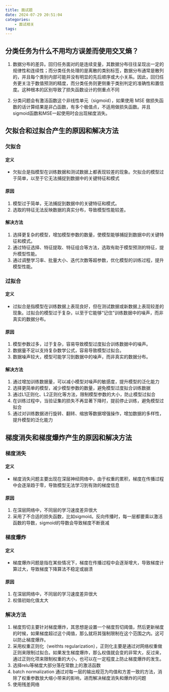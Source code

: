 ```yaml
---
title: 面试题
date: 2024-07-29 20:51:04
categories:
    - 面试相关
tags:
---
```


## 分类任务为什么不用均方误差而使用交叉熵？

1. 数据分布的差异。回归任务面对的是连续变量，其数据分布往往呈现出一定的规律性和连续性；而分类任务处理的是离散的类别标签，数据分布通常是散列的，并且每个类别内部可能并没有明显的先后顺序或大小关系。因此，回归任务更关注于数值预测的精度，而分类任务则更侧重于类别判定的准确性和置信度。这种根本的区别导致了损失函数设计的侧重点不同

2. 分类问题会有激活函数这个非线性单元（sigmoid），如果使用 MSE 做损失函数的话计算结果是非凸函数，有多个极值点，不适用做损失函数。并且sigmoid函数和MSE一起使用时会出现梯度消失。

## 欠拟合和过拟合产生的原因和解决方法

### 欠拟合

#### 定义
- 欠拟合是指模型在训练数据和测试数据上都表现较差的现象。欠拟合的模型过于简单，以至于它无法捕捉到数据中的关键特征和模式

#### 原因
1. 模型过于简单，无法捕捉到数据中的关键特征和模式。
2. 选取的特征无法反映数据的真实分布，导致模型性能较差。

#### 解决方法
1. 选择更复杂的模型，增加模型参数的数量，使模型能够捕捉到数据中的关键特征和模式。
2. 通过特征选择、特征提取、特征组合等方法，选取有助于模型预测的特征，提升模型性能。
3. 通过调整学习率、批量大小、迭代次数等超参数，优化模型的训练过程，提升模型性能。

### 过拟合

#### 定义
- 过拟合是指模型在训练数据上表现良好，但在测试数据或新数据上表现较差的现象。过拟合的模型过于复杂，以至于它能够“记住”训练数据中的噪声，而非真实的数据分布。

#### 原因
1. 模型参数过多，过于复杂，容易导致模型过度拟合训练数据中的噪声。
2. 数据量不足以支持复杂数学公式，容易导致模型过拟合。
3. 数据噪声较大，模型可能学习到数据中的噪声，而非真实的数据分布。

#### 解决方法
1. 通过增加训练数据量，可以减小模型对噪声的敏感度，提升模型的泛化能力
2. 选择更简单的模型，减少模型参数的数量，避免模型过度拟合训练数据
3. 通过L1正则化、L2正则化等方法，限制模型参数的大小，防止模型过拟合
4. 在训练过程中，当验证集的损失不再显著下降时，提前停止训练，避免模型过拟合
5. 通过对训练数据进行旋转、翻转、缩放等数据增强操作，增加数据的多样性，提升模型的泛化能力

## 梯度消失和梯度爆炸产生的原因和解决方法

### 梯度消失

#### 定义

- 梯度消失问题主要出现在深层神经网络中，由于权重的累积，梯度在传播过程中会逐渐趋于零，导致模型无法学习到有效的梯度信息

#### 原因
1. 在深层网络中，不同层的学习速度差异很大
2. 采用了不合适的损失函数，比如sigmoid。反向传播时，每一层都要乘以激活函数的导数，sigmoid的导数会导致梯度不断衰减

### 梯度爆炸

#### 定义

- 梯度爆炸问题是指在某些情况下，梯度在传播过程中会逐渐增大，导致梯度计算过大，导致梯度下降算法不稳定或崩溃

#### 原因

1. 在深层网络中，不同层的学习速度差异很大
2. 权值初始化值太大

### 解决方法

1. 梯度剪切主要针对梯度爆炸，其思想是设置一个梯度剪切阈值，然后更新梯度的时候，如果梯度超过这个阈值，那么就将其强制限制在这个范围之内。这可以防止梯度爆炸。
2. 采用权重正则化（weithts regularization），正则化主要是通过对网络权重做正则来限制过拟合。如果发生梯度爆炸，那么权值就会变的非常大，反过来，通过正则化项来限制权重的大小，也可以在一定程度上防止梯度爆炸的发生。
3. 选择relu等梯度大部分落在常数上的激活函数
4.  batch normalization 通过对每一层的输出规范为均值和方差一致的方法，消除了权重参数放大缩小带来的影响，进而解决梯度消失和爆炸的问题
5. 使用残差网络
